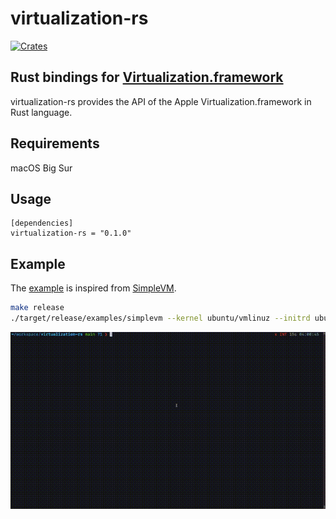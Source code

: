 # virtualization-rs

[![Crates](https://img.shields.io/crates/v/virtualization-rs.svg)](https://crates.io/crates/virtualization-rs)

## Rust bindings for [Virtualization.framework](https://developer.apple.com/documentation/virtualization?language=objc)

virtualization-rs provides the API of the Apple Virtualization.framework in Rust language.

## Requirements

macOS Big Sur

## Usage

```
[dependencies]
virtualization-rs = "0.1.0"
```

## Example

The [example](https://github.com/suzusuzu/virtualization-rs/blob/main/examples/simplevm.rs) is inspired from [SimpleVM](https://github.com/KhaosT/SimpleVM).

```sh
make release
./target/release/examples/simplevm --kernel ubuntu/vmlinuz --initrd ubuntu/initrd --disk ubuntu/ubuntu.iso
```

![simplevm](./img/simplevm.gif)